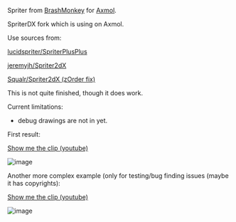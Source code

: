
Spriter from [BrashMonkey](https://brashmonkey.com/) for [Axmol](https://github.com/axmolengine/axmol).

SpriterDX fork which is using on Axmol.

Use sources from: 

[lucidspriter/SpriterPlusPlus](https://github.com/lucidspriter/SpriterPlusPlus)

[jeremyjh/Spriter2dX](https://github.com/jeremyjh/Spriter2dX)

[Squalr/Spriter2dX (zOrder fix)](https://github.com/Squalr/Spriter2dX)


This is not quite finished, though it does work.

Current limitations: 
   * debug drawings are not in yet.
   
   First result:

[Show me the clip (youtube)](https://youtu.be/oR4eCCZ6xCQ)

![image](https://user-images.githubusercontent.com/8652787/233795726-04491420-feee-4e18-a6b5-d3a7def739c8.png)

Another more complex example (only for testing/bug finding issues (maybe it has copyrights):

[Show me the clip (youtube)](https://youtu.be/meKycTd2j6I)

![image](https://user-images.githubusercontent.com/8652787/233831135-add116ab-d854-4440-a6df-804a2e5704c8.png)



